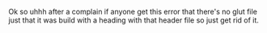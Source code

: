 Ok so uhhh after a complain if anyone get this error that there's no glut file just that it was build with a heading with that header file so just get rid of it.
